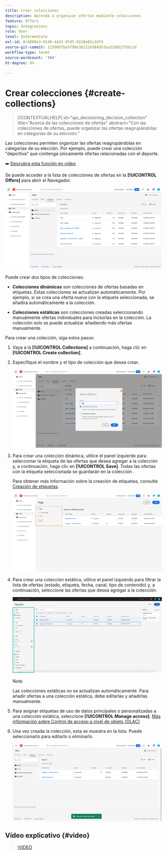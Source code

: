 ```yaml
---
title: Crear colecciones
description: Aprenda a organizar ofertas mediante colecciones
feature: Offers
topic: Integrations
role: User
level: Intermediate
exl-id: 0c8808e3-9148-4a33-9fd5-9218e02c2dfd
source-git-commit: 11596bfbe5f98e362224384d51ba32d61275bc1d
workflow-type: tm+mt
source-wordcount: '304'
ht-degree: 0%

---
```


# Crear colecciones {#create-collections}

>[!CONTEXTUALHELP]
>id="ajo_decisioning_decision_collection"
>title="Acerca de las colecciones de ofertas"
>abstract="Con las colecciones de ofertas, puede organizar las ofertas reagrupándolas en categorías de su elección."

Las colecciones permiten organizar las ofertas reagrupándolas en categorías de su elección. Por ejemplo, puede crear una colección &quot;deportiva&quot; que contenga únicamente ofertas relacionadas con el deporte.

➡️ [Descubra esta función en vídeo](#video)

Se puede acceder a la lista de colecciones de ofertas en la **[!UICONTROL Offers]** para abrir el Navegador.

![](../assets/collections_list.png)

Puede crear dos tipos de colecciones:

* **Colecciones dinámicas** son colecciones de ofertas basadas en etiquetas. Estas colecciones se actualizan automáticamente. Por ejemplo, si se crea una oferta nueva con la etiqueta seleccionada, se añadirá automáticamente a la colección.

* **Colecciones estáticas** son colecciones creadas seleccionando manualmente ofertas individuales para incluirlas en la colección. La colección solo se puede actualizar añadiendo más ofertas manualmente.

Para crear una colección, siga estos pasos:

1. Vaya a la **[!UICONTROL Collections]** a continuación, haga clic en **[!UICONTROL Create collection]**.

1. Especifique el nombre y el tipo de colección que desea crear.

   ![](../assets/collection_create.png)

1. Para crear una colección dinámica, utilice el panel izquierdo para seleccionar la etiqueta de las ofertas que desea agregar a la colección y, a continuación, haga clic en **[!UICONTROL Save]**. Todas las ofertas con la etiqueta seleccionada se guardarán en la colección .

   Para obtener más información sobre la creación de etiquetas, consulte [Creación de etiquetas](../offer-library/creating-tags.md).

   ![](../assets/dynamic_collection.png)

1. Para crear una colección estática, utilice el panel izquierdo para filtrar la lista de ofertas (estado, etiqueta, fecha, canal, tipo de contenido) y, a continuación, seleccione las ofertas que desea agregar a la colección.

   ![](../assets/static_collection.png)

   >[!NOTE]
   >
   >Las colecciones estáticas no se actualizan automáticamente. Para añadir ofertas a una colección estática, debe editarlas y añadirlas manualmente.

1. Para asignar etiquetas de uso de datos principales o personalizadas a una colección estática, seleccione **[!UICONTROL Manage access]**. [Más información sobre Control de acceso a nivel de objeto (OLAC)](../../administration/object-based-access.md)

1. Una vez creada la colección, esta se muestra en la lista. Puede seleccionarlo para editarlo o eliminarlo.

   ![](../assets/collection_created.png)

## Vídeo explicativo {#video}

>[!VIDEO](https://video.tv.adobe.com/v/329376?quality=12)


